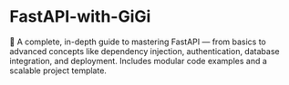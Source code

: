 # FastAPI-with-GiGi
🚀 A complete, in-depth guide to mastering FastAPI — from basics to advanced concepts like dependency injection, authentication, database integration, and deployment. Includes modular code examples and a scalable project template.
